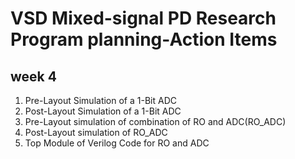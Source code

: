 # VSD Mixed-signal PD Research Program planning-Action Items

## week 4
1. Pre-Layout Simulation of a 1-Bit ADC <br>
2. Post-Layout Simulation of a 1-Bit ADC <br>
3. Pre-Layout simulation of combination of RO and ADC(RO_ADC) <br>
4. Post-Layout simulation of RO_ADC <br>
5. Top Module of Verilog Code for RO and ADC
